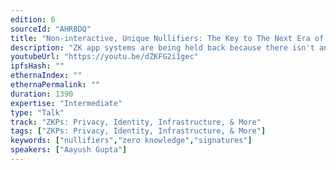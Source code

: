 ```yaml
---
edition: 6
sourceId: "AHR8DQ"
title: "Non-interactive, Unique Nullifiers: The Key to The Next Era of ZK"
description: "ZK app systems are being held back because there isn't an anonymous way to prove that you aren't double claiming/double posting. In this talk, we explore the variety of nullifiers and present a new signature scheme that would enable things like zk airdrops or other zk systems that require uniqueness."
youtubeUrl: "https://youtu.be/dZKFG2i1gec"
ipfsHash: ""
ethernaIndex: ""
ethernaPermalink: ""
duration: 1390
expertise: "Intermediate"
type: "Talk"
track: "ZKPs: Privacy, Identity, Infrastructure, & More"
tags: ["ZKPs: Privacy, Identity, Infrastructure, & More"]
keywords: ["nullifiers","zero knowledge","signatures"]
speakers: ["Aayush Gupta"]
---
```

